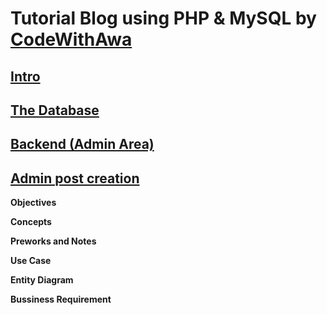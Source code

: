 # Tutorial Blog using PHP & MySQL by [CodeWithAwa](https://codewithawa.com)
## [Intro](https://codewithawa.com/posts/how-to-create-a-blog-in-php-and-mysql-database)
## [The Database](https://codewithawa.com/posts/how-to-create-a-blog-in-php-and-mysql-database---db-design)
## [Backend (Admin Area)](https://codewithawa.com/posts/how-to-create-a-blog-in-php-and-mysql-database---backend)
## [Admin post creation](https://codewithawa.com/posts/how-to-create-a-blog-in-php-and-mysql-database---admin-posts)

**Objectives**

**Concepts**

**Preworks and Notes**

**Use Case**

**Entity Diagram**

**Bussiness Requirement**
